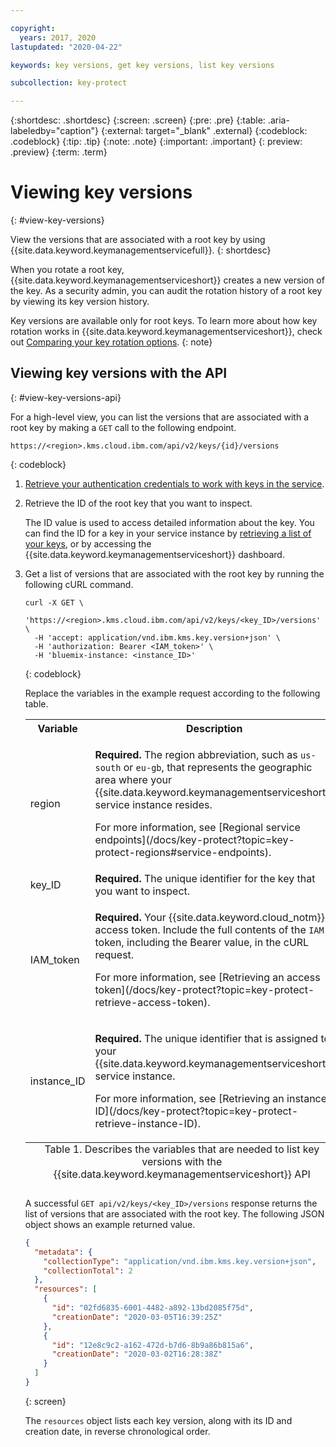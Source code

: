 ```yaml
---

copyright:
  years: 2017, 2020
lastupdated: "2020-04-22"

keywords: key versions, get key versions, list key versions

subcollection: key-protect

---
```


{:shortdesc: .shortdesc}
{:screen: .screen}
{:pre: .pre}
{:table: .aria-labeledby="caption"}
{:external: target="_blank" .external}
{:codeblock: .codeblock}
{:tip: .tip}
{:note: .note}
{:important: .important}
{: preview: .preview}
{:term: .term}

# Viewing key versions
{: #view-key-versions}

View the versions that are associated with a root key by using
{{site.data.keyword.keymanagementservicefull}}.
{: shortdesc}

When you rotate a root key, {{site.data.keyword.keymanagementserviceshort}}
creates a new version of the key. As a security admin, you can audit the
rotation history of a root key by viewing its key version history.

Key versions are available only for root keys. To learn more about how key
rotation works in {{site.data.keyword.keymanagementserviceshort}}, check out
[Comparing your key rotation options](/docs/key-protect?topic=key-protect-key-rotation#compare-key-rotation-options).
{: note}

## Viewing key versions with the API
{: #view-key-versions-api}

For a high-level view, you can list the versions that are associated with a root
key by making a `GET` call to the following endpoint.

```
https://<region>.kms.cloud.ibm.com/api/v2/keys/{id}/versions
```
{: codeblock}

1. [Retrieve your authentication credentials to work with keys in the service](/docs/key-protect?topic=key-protect-set-up-api).

2. Retrieve the ID of the root key that you want to inspect.

    The ID value is used to access detailed information about the key. You can
    find the ID for a key in your service instance by
    [retrieving a list of your keys](/docs/key-protect?topic=key-protect-view-keys),
    or by accessing the {{site.data.keyword.keymanagementserviceshort}}
    dashboard.

3. Get a list of versions that are associated with the root key by running the
following cURL command.

    ```cURL
    curl -X GET \
      'https://<region>.kms.cloud.ibm.com/api/v2/keys/<key_ID>/versions' \
      -H 'accept: application/vnd.ibm.kms.key.version+json' \
      -H 'authorization: Bearer <IAM_token>' \
      -H 'bluemix-instance: <instance_ID>'
    ```
    {: codeblock}

    Replace the variables in the example request according to the following
    table.

    <table>
      <tr>
        <th>Variable</th>
        <th>Description</th>
      </tr>

      <tr>
        <td>
          <varname>region</varname>
        </td>
        <td>
          <p>
            <strong>Required.</strong> The region abbreviation, such as
            <code>us-south</code> or <code>eu-gb</code>, that represents the
            geographic area where your
            {{site.data.keyword.keymanagementserviceshort}} service instance
            resides.
          </p>
          <p>
            For more information, see
            [Regional service endpoints](/docs/key-protect?topic=key-protect-regions#service-endpoints).
          </p>
        </td>
      </tr>

      <tr>
        <td>
          <varname>key_ID</varname>
        </td>
        <td>
          <strong>Required.</strong> The unique identifier for the key that you want to inspect.
        </td>
      </tr>

      <tr>
        <td>
          <varname>IAM_token</varname>
        </td>
        <td>
          <p>
            <strong>Required.</strong> Your {{site.data.keyword.cloud_notm}}
            access token. Include the full contents of the <code>IAM</code>
            token, including the Bearer value, in the cURL request.
          </p>
          <p>
            For more information, see
            [Retrieving an access token](/docs/key-protect?topic=key-protect-retrieve-access-token).
          </p>
        </td>
      </tr>

      <tr>
        <td>
          <varname>instance_ID</varname>
        </td>
        <td>
          <p>
            <strong>Required.</strong> The unique identifier that is assigned to
            your {{site.data.keyword.keymanagementserviceshort}} service
            instance.
          </p>
          <p>
            For more information, see
            [Retrieving an instance ID](/docs/key-protect?topic=key-protect-retrieve-instance-ID).
          </p>
        </td>
      </tr>

      <caption style="caption-side:bottom;">
        Table 1. Describes the variables that are needed to list key versions
        with the {{site.data.keyword.keymanagementserviceshort}} API
      </caption>
    </table>

    A successful `GET api/v2/keys/<key_ID>/versions` response returns the list
    of versions that are associated with the root key. The following JSON object
    shows an example returned value.

    ```json
    {
      "metadata": {
        "collectionType": "application/vnd.ibm.kms.key.version+json",
        "collectionTotal": 2
      },
      "resources": [
        {
          "id": "02fd6835-6001-4482-a892-13bd2085f75d",
          "creationDate": "2020-03-05T16:39:25Z"
        },
        {
          "id": "12e8c9c2-a162-472d-b7d6-8b9a86b815a6",
          "creationDate": "2020-03-02T16:28:38Z"
        }
      ]
    }
    ```
    {: screen}

    The `resources` object lists each key version, along with its ID and
    creation date, in reverse chronological order.
